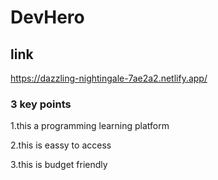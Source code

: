 # DevHero



## link

https://dazzling-nightingale-7ae2a2.netlify.app/

### 3 key points
1.this a programming learning platform 

2.this is eassy to access

3.this is budget friendly

